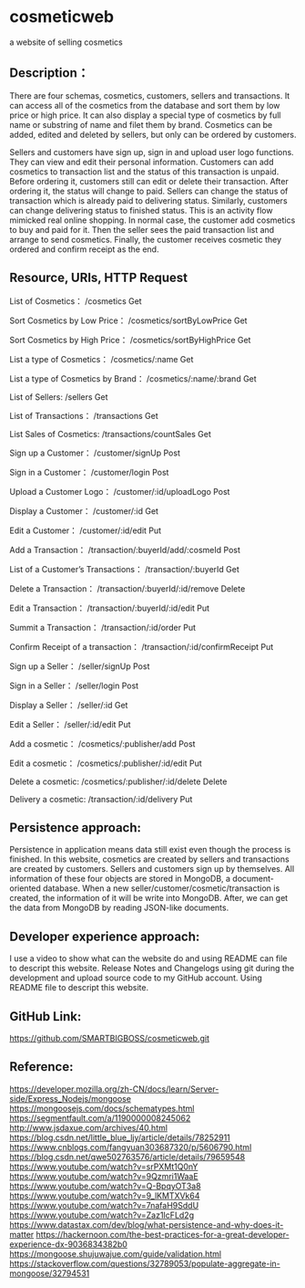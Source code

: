 # cosmeticweb
a website of selling cosmetics 

## Description：
There are four schemas, cosmetics, customers, sellers and transactions. It can access all of the cosmetics from the database and sort them by low price or high price. It can also display a special type of cosmetics by full name or substring of name and filet them by brand. Cosmetics can be added, edited and deleted by sellers, but only can be ordered by customers.

Sellers and customers have sign up, sign in and upload user logo functions. They can view and edit their personal information. Customers can add cosmetics to transaction list and the status of this transaction is unpaid. Before ordering it, customers still can edit or delete their transaction. After ordering it, the status will change to paid. Sellers can change the status of transaction which is already paid to delivering status. Similarly, customers can change delivering status to finished status. This is an activity flow mimicked real online shopping. In normal case, the customer add cosmetics to buy and paid for it. Then the seller sees the paid transaction list and arrange to send cosmetics. Finally, the customer receives cosmetic they ordered and confirm receipt as the end. 

## Resource,	URIs,	HTTP Request

List of Cosmetics：	/cosmetics	Get

Sort Cosmetics by Low Price：	/cosmetics/sortByLowPrice	Get

Sort Cosmetics by High Price：	/cosmetics/sortByHighPrice	Get

List a type of Cosmetics：	/cosmetics/:name	Get

List a type of Cosmetics by Brand：	/cosmetics/:name/:brand	Get

List of Sellers:	/sellers	Get

List of Transactions：	/transactions	Get

List Sales of Cosmetics:	/transactions/countSales	Get

Sign up a Customer：	/customer/signUp	Post

Sign in a Customer：	/customer/login	Post

Upload a Customer Logo：	/customer/:id/uploadLogo	Post

Display a Customer：	/customer/:id	Get

Edit a Customer：	/customer/:id/edit	Put

Add a Transaction：	/transaction/:buyerId/add/:cosmeId	Post

List of a Customer’s Transactions：	/transaction/:buyerId	Get

Delete a Transaction：	/transaction/:buyerId/:id/remove	Delete

Edit a Transaction：	/transaction/:buyerId/:id/edit	Put

Summit a Transaction：	/transaction/:id/order	Put

Confirm Receipt of a transaction：	/transaction/:id/confirmReceipt	Put

Sign up a Seller：	/seller/signUp	Post

Sign in a Seller：	/seller/login	Post

Display a Seller：	/seller/:id	Get

Edit a Seller：	/seller/:id/edit	Put

Add a cosmetic：	/cosmetics/:publisher/add	Post

Edit a cosmetic：	/cosmetics/:publisher/:id/edit	Put

Delete a cosmetic:	/cosmetics/:publisher/:id/delete	Delete

Delivery a cosmetic:	/transaction/:id/delivery	Put

## Persistence approach: 
Persistence in application means data still exist even though the process is finished. In this website, cosmetics are created by sellers and transactions are created by customers. Sellers and customers sign up by themselves. All information of these four objects are stored in MongoDB, a document-oriented database. When a new seller/customer/cosmetic/transaction is created, the information of it will be write into MongoDB. After, we can get the data from MongoDB by reading JSON-like documents.

## Developer experience approach:  
I use a video to show what can the website do and using README can file to descript this website. Release Notes and Changelogs using git during the development and upload source code to my GitHub account. Using README file to descript this website.

## GitHub Link: 
https://github.com/SMARTBIGBOSS/cosmeticweb.git

## Reference:
https://developer.mozilla.org/zh-CN/docs/learn/Server-side/Express_Nodejs/mongoose
https://mongoosejs.com/docs/schematypes.html
https://segmentfault.com/a/1190000008245062
http://www.jsdaxue.com/archives/40.html
https://blog.csdn.net/little_blue_ljy/article/details/78252911
https://www.cnblogs.com/fangyuan303687320/p/5606790.html
https://blog.csdn.net/qwe502763576/article/details/79659548
https://www.youtube.com/watch?v=srPXMt1Q0nY
https://www.youtube.com/watch?v=9Qzmri1WaaE
https://www.youtube.com/watch?v=Q-BpqyOT3a8
https://www.youtube.com/watch?v=9_lKMTXVk64
https://www.youtube.com/watch?v=7nafaH9SddU
https://www.youtube.com/watch?v=Zaz1IcFLd2g
https://www.datastax.com/dev/blog/what-persistence-and-why-does-it-matter
https://hackernoon.com/the-best-practices-for-a-great-developer-experience-dx-9036834382b0
https://mongoose.shujuwajue.com/guide/validation.html
https://stackoverflow.com/questions/32789053/populate-aggregate-in-mongoose/32794531
